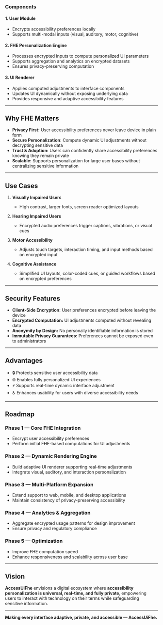 
### Components

#### 1. User Module
- Encrypts accessibility preferences locally  
- Supports multi-modal inputs (visual, auditory, motor, cognitive)  

#### 2. FHE Personalization Engine
- Processes encrypted inputs to compute personalized UI parameters  
- Supports aggregation and analytics on encrypted datasets  
- Ensures privacy-preserving computation  

#### 3. UI Renderer
- Applies computed adjustments to interface components  
- Updates UI dynamically without exposing underlying data  
- Provides responsive and adaptive accessibility features  

---

## Why FHE Matters

- **Privacy First:** User accessibility preferences never leave device in plain form  
- **Secure Personalization:** Compute dynamic UI adjustments without decrypting sensitive data  
- **Trust & Adoption:** Users can confidently share accessibility preferences knowing they remain private  
- **Scalable:** Supports personalization for large user bases without centralizing sensitive information  

---

## Use Cases

1. **Visually Impaired Users**
   - High contrast, larger fonts, screen reader optimized layouts  

2. **Hearing Impaired Users**
   - Encrypted audio preferences trigger captions, vibrations, or visual cues  

3. **Motor Accessibility**
   - Adjusts touch targets, interaction timing, and input methods based on encrypted input  

4. **Cognitive Assistance**
   - Simplified UI layouts, color-coded cues, or guided workflows based on encrypted preferences  

---

## Security Features

- **Client-Side Encryption:** User preferences encrypted before leaving the device  
- **Encrypted Computation:** UI adjustments computed without revealing data  
- **Anonymity by Design:** No personally identifiable information is stored  
- **Immutable Privacy Guarantees:** Preferences cannot be exposed even to administrators  

---

## Advantages

- 🔒 Protects sensitive user accessibility data  
- 🌐 Enables fully personalized UI experiences  
- ⚡ Supports real-time dynamic interface adjustment  
- ♿ Enhances usability for users with diverse accessibility needs  

---

## Roadmap

### Phase 1 — Core FHE Integration
- Encrypt user accessibility preferences  
- Perform initial FHE-based computations for UI adjustments  

### Phase 2 — Dynamic Rendering Engine
- Build adaptive UI renderer supporting real-time adjustments  
- Integrate visual, auditory, and interaction personalization  

### Phase 3 — Multi-Platform Expansion
- Extend support to web, mobile, and desktop applications  
- Maintain consistency of privacy-preserving accessibility  

### Phase 4 — Analytics & Aggregation
- Aggregate encrypted usage patterns for design improvement  
- Ensure privacy and regulatory compliance  

### Phase 5 — Optimization
- Improve FHE computation speed  
- Enhance responsiveness and scalability across user base  

---

## Vision

**AccessUiFhe** envisions a digital ecosystem where **accessibility personalization is universal, real-time, and fully private**, empowering users to interact with technology on their terms while safeguarding sensitive information.

---

**Making every interface adaptive, private, and accessible — AccessUiFhe.**

